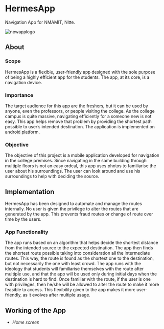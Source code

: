 # HermesApp

Navigation App for NMAMIT, Nitte.

![newapplogo](https://user-images.githubusercontent.com/49337267/88473030-0e66f200-cf37-11ea-922c-f45ac3419dbc.png)

## About

### Scope

HermesApp is a flexible, user-friendly app designed with the sole purpose of being a highly efficient app for the students. The app, at its core, is a navigation device.

### Importance

The target audience for this app are the freshers, but it can be used by anyone, even the professors, or people visiting the college. As the college campus is quite massive, navigating efficiently for a someone new is not easy. This app helps remove that problem by providing the shortest path possible to user’s intended destination. The application is implemented on android platform.

### Objective

The objective of this project is a mobile application developed for navigation in the college premises. Since navigating in the same building through multiple floors is not an easy ordeal, this app uses photos to familiarise the user about his surroundings. The user can look around and use his surroundings to help with deciding the source.


## Implementation

HermesApp has been designed to automate and manage the routes internally. No user is given the privilege to alter the routes that are generated by the app. This prevents fraud routes or change of route over time by the users.

### App Functionality

The app runs based on an algorithm that helps decide the shortest distance from the intended source to the expected destination. The app then finds the shortest route possible taking into consideration all the intermediate routes. This way, the route is found as the shortest one to the destination, but not necessarily the one with least crowd. The app runs with the ideology that students will familiarise themselves with the route after multiple use, and that the app will be used only during initial days when the destination is hard to find.
Once familiar with the route, if the user is one with privileges, then he/she will be allowed to alter the route to make it more feasible to access. This flexibility given to the app makes it more user-friendly, as it evolves after multiple usage.

## Working of the App

* *Home screen*


